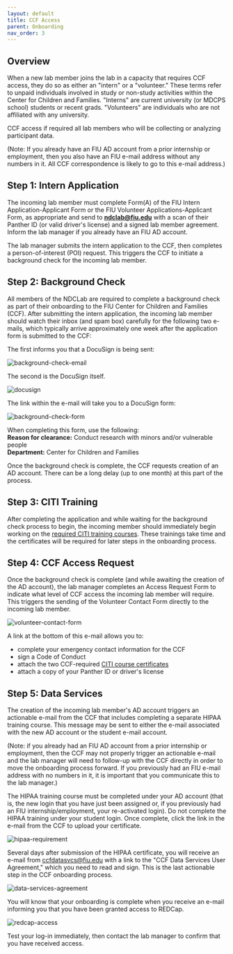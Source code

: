 ```yaml
---
layout: default
title: CCF Access
parent: Onboarding
nav_order: 3
---
```



## Overview
When a new lab member joins the lab in a capacity that requires CCF access, they do so as either an "intern" or a "volunteer." These terms refer to unpaid individuals involved in study or non-study activities within the Center for Children and Families. "Interns" are current university (or MDCPS school) students or recent grads. "Volunteers" are individuals who are not affiliated with any university.

CCF access if required all lab members who will be collecting or analyzing participant data.

(Note: If you already have an FIU AD account from a prior internship or employment, then you also have an FIU e-mail address without any numbers in it. All CCF correspondence is likely to go to this e-mail address.)

## Step 1: Intern Application
The incoming lab member must complete Form(A) of the FIU Intern Application-Applicant Form or the FIU Volunteer Applications-Applicant Form, as appropriate and send to **ndclab@fiu.edu** with a scan of their Panther ID (or valid driver's license) and a signed lab member agreement. Inform the lab manager if you already have an FIU AD account.

The lab manager submits the intern application to the CCF, then completes a person-of-interest (POI) request. This triggers the CCF to initiate a background check for the incoming lab member.

## Step 2: Background Check
All members of the NDCLab are required to complete a background check as part of their onboarding to the FIU Center for Children and Families (CCF). After submitting the intern application, the incoming lab member should watch their inbox (and spam box) carefully for the following two e-mails, which typically arrive approximately one week after the application form is submitted to the CCF:

The first informs you that a DocuSign is being sent:

![background-check-email](https://raw.githubusercontent.com/NDCLab/wiki/main/docs/_assets/onboarding/background-check-email.png)

The second is the DocuSign itself.

![docusign](https://raw.githubusercontent.com/NDCLab/wiki/main/docs/_assets/onboarding/docusign.png)

The link within the e-mail will take you to a DocuSign form:

![background-check-form](https://raw.githubusercontent.com/NDCLab/wiki/main/docs/_assets/onboarding/background-check-form.png)

When completing this form, use the following:<br/>
**Reason for clearance:** Conduct research with minors and/or vulnerable people<br/>
**Department:** Center for Children and Families

Once the background check is complete, the CCF requests creation of an AD account. There can be a long delay (up to one month) at this part of the process.

## Step 3: CITI Training

After completing the application and while waiting for the background check process to begin, the incoming member should immediately begin working on the [required CITI training courses](https://ndclab.github.io/wiki/docs/Onboarding/certifications.html). These trainings take time and the certificates will be required for later steps in the onboarding process.

## Step 4: CCF Access Request

Once the background check is complete (and while awaiting the creation of the AD account), the lab manager completes an Access Request Form to indicate what level of CCF access the incoming lab member will require. This triggers the sending of the Volunteer Contact Form directly to the incoming lab member.

![volunteer-contact-form](https://raw.githubusercontent.com/NDCLab/wiki/main/docs/_assets/onboarding/volunteer-contact-form.png)

A link at the bottom of this e-mail allows you to:
* complete your emergency contact information for the CCF
* sign a Code of Conduct
* attach the two CCF-required [CITI course certificates](https://ndclab.github.io/wiki/docs/Onboarding/certifications.html)
* attach a copy of your Panther ID or driver's license<br/>

## Step 5: Data Services

The creation of the incoming lab member's AD account triggers an actionable e-mail from the CCF that includes completing a separate HIPAA training course. This message may be sent to either the e-mail associated with the new AD account or the student e-mail account.

(Note: if you already had an FIU AD account from a prior internship or employment, then the CCF may not properly trigger an actionable e-mail and the lab manager will need to follow-up with the CCF directly in order to move the onboarding process forward. If you previously had an FIU e-mail address with no numbers in it, it is important that you communicate this to the lab manager.)

The HIPAA training course must be completed under your AD account (that is, the new login that you have just been assigned or, if you previously had an FIU internship/employment, your re-activated login). Do not complete the HIPAA training under your student login. Once complete, click the link in the e-mail from the CCF to upload your certificate.

![hipaa-requirement](https://raw.githubusercontent.com/NDCLab/wiki/main/docs/_assets/onboarding/hipaa-requirement.png)

Several days after submission of the HIPAA certificate, you will receive an e-mail from ccfdatasvcs@fiu.edu with a link to the "CCF Data Services User Agreement," which you need to read and sign. This is the last actionable step in the CCF onboarding process.

![data-services-agreement](https://raw.githubusercontent.com/NDCLab/wiki/main/docs/_assets/onboarding/data-services-agreement.png)

You will know that your onboarding is complete when you receive an e-mail informing you that you have been granted access to REDCap.

![redcap-access](https://raw.githubusercontent.com/NDCLab/wiki/main/docs/_assets/onboarding/redcap-access.png)

Test your log-in immediately, then contact the lab manager to confirm that you have received access.
